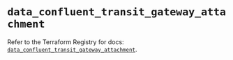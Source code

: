 # `data_confluent_transit_gateway_attachment`

Refer to the Terraform Registry for docs: [`data_confluent_transit_gateway_attachment`](https://registry.terraform.io/providers/confluentinc/confluent/2.10.0/docs/data-sources/transit_gateway_attachment).
